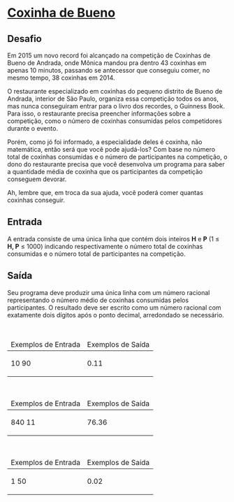 # [Coxinha de Bueno](https://github.com/JefersonMelo/07-DIO/tree/master/03-.Net_Fundamentals/02-Introducao_Programacao_Com_.NET/03-Coxinha_De_Bueno/Program.cs)

<div><div>
<h2>Desafio</h2>

<p>Em 2015 um novo record foi alcançado na competição de Coxinhas de Bueno de Andrada, onde Mônica mandou pra dentro 43&nbsp;coxinhas em apenas 10 minutos, passando se antecessor que conseguiu comer, no mesmo tempo, 38 coxinhas em 2014.</p>

<p>O restaurante especializado em coxinhas do pequeno distrito de Bueno de Andrada, interior de São Paulo, organiza essa competição todos os anos, mas nunca conseguiram entrar para o livro dos recordes, o&nbsp;Guinness Book. Para isso, o restaurante precisa preencher informações sobre a competição, como o número de coxinhas consumidas pelos competidores durante o evento.&nbsp;</p>

<p>Porém, como jó foi informado, a especialidade deles é coxinha, não matemática, então será que você pode ajudá-los? Com base no número total de coxinhas consumidas e o número de participantes na competição, o dono do restaurante precisa que você desenvolva um programa para saber a quantidade média de coxinha que os participantes da competição conseguem devorar.</p>

<p>Ah, lembre que, em troca da sua ajuda, você poderá comer quantas coxinhas conseguir.</p>
</div>

<h2>Entrada</h2>

<div>
<p>A entrada consiste de uma única linha que contém dois inteiros <strong>H</strong> e <strong>P</strong> (1 ≤ <strong>H, P</strong> ≤ 1000) indicando respectivamente o número total de coxinhas consumidas e o número total de participantes na competição.</p>
</div>

<h2>Saída</h2>

<div>
<p>Seu programa deve produzir uma única linha com um número racional representando o número médio de coxinhas consumidas pelos participantes. O resultado deve ser escrito como um número racional com exatamente dois dígitos após o ponto decimal, arredondado se necessário.</p>
</div>

<div>&nbsp;</div>

<table>
	<thead>
		<tr>
			<td>Exemplos de Entrada</td>
			<td>Exemplos de Saída</td>
		</tr>
	</thead>
	<tbody>
		<tr>
			<td>
			<p>10 90</p>
			</td>
			<td>
			<p>0.11</p>
			</td>
		</tr>
	</tbody>
</table>

<div>&nbsp;</div>

<table>
	<thead>
		<tr>
			<td>Exemplos de Entrada</td>
			<td>Exemplos de Saída</td>
		</tr>
	</thead>
	<tbody>
		<tr>
			<td>
			<p>840 11</p>
			</td>
			<td>
			<p>76.36</p>
			</td>
		</tr>
	</tbody>
</table>

<div>&nbsp;</div>

<table>
	<thead>
		<tr>
			<td>Exemplos de Entrada</td>
			<td>Exemplos de Saída</td>
		</tr>
	</thead>
	<tbody>
		<tr>
			<td>
			<p>1 50</p>
			</td>
			<td>
			<p>0.02</p>
			</td>
		</tr>
	</tbody>
</table> <br><br></div>